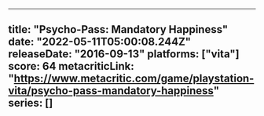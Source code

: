 
---
title: "Psycho-Pass: Mandatory Happiness"
date: "2022-05-11T05:00:08.244Z"
releaseDate: "2016-09-13"
platforms: ["vita"]
score: 64
metacriticLink: "https://www.metacritic.com/game/playstation-vita/psycho-pass-mandatory-happiness"
series: []
---
